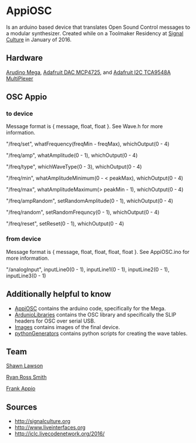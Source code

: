 # AppiOSC

Is an arduino based device that translates Open Sound Control messages to a modular synthesizer. Created while on a Toolmaker Residency at [Signal Culture](http://signalculture.org) in January of 2016.

## Hardware

[Arudino Mega](https://www.adafruit.com/product/191-2016-07-23?hidden=yes&main_page=product_info&products_id=191&gclid=CMvz4tWiuNMCFUxYDQodKUIC0w), [Adafruit DAC MCP4725](https://www.adafruit.com/product/935?gclid=CNjv_8ihuNMCFcmIswodVu8PJw), and [Adafruit I2C TCA9548A MultiPlexer](https://www.adafruit.com/product/2717?gclid=COeGstOhuNMCFRtYDQodKuYIFg)

## OSC Appio

### to device

Message format is { message, float, float }. See Wave.h for more information. 

"/freq/set",  whatFrequency(freqMin - freqMax), whichOutput(0 - 4)

"/freq/amp",  whatAmplitude(0 - 1), whichOutput(0 - 4)

"/freq/type", whichWaveType(0 - 3), whichOutput(0 - 4)

"/freq/min", whatAmplitudeMinimum(0 - < peakMax), whichOutput(0 - 4)

"/freq/max", whatAmplitudeMaximum(> peakMin - 1), whichOutput(0 - 4)

"/freq/ampRandom", setRandomAmplitude(0 - 1), whichOutput(0 - 4)

"/freq/random", setRandomFrequncy(0 - 1), whichOutput(0 - 4)

"/freq/reset", setReset(0 - 1), whichOutput(0 - 4)

### from device

Message format is { message, float, float, float, float }. See AppiOSC.ino for more information. 

"/analogInput", inputLine0(0 - 1), inputLine1(0 - 1), inputLine2(0 - 1), inputLine3(0 - 1)

## Additionally helpful to know

- [AppiOSC](./AppiOSC) contains the arduino code, specifically for the Mega.
- [ArdunioLibraries](./ArdunioLibraries) contains the OSC library and specifically the SLIP headers for OSC over serial USB.
- [Images](./Images) contains images of the final device.
- [pythonGenerators](./pythonGenerators) contains python scripts for creating the wave tables.

## Team

[Shawn Lawson](http://shawnlawson.com) 

[Ryan Ross Smith](http://ryanrosssmith.com)

[Frank Appio](https://github.com/fluxaxiom)

## Sources

* http://signalculture.org
* http://www.liveinterfaces.org
* http://iclc.livecodenetwork.org/2016/
